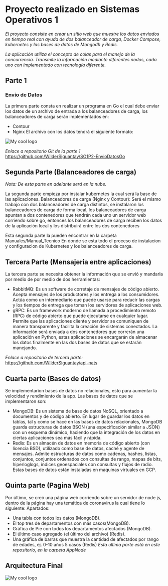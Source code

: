 # Proyecto realizado en Sistemas Operativos 1

_El proyecto consiste en crear un sitio web que muestre los datos enviados en tiempo real con_
_ayuda de dos balanceador de carga, Docker Compose, kubernetes y las bases de datos de_
_Mongodb y Redis._

_La aplicación utiliza el concepto de colas para el manejo de la concurrencia. Transmite_
_la información mediante diferentes nodos, cada uno con implementado con_
_tecnología diferente._

## Parte 1
### Envío de Datos
La primera parte consta en realizar un programa en Go el cual debe enviar los datos de un 
archivo de entrada a los balanceadores de carga, los balanceadores de carga serán
implementados en: 
- Contour
- Nginx
El archivo con los datos tendrá el siguiente formato:
<img src="https://github.com/WilderSiguantay/Kubernetes-Cloud-COVID/blob/main/Imágenes/P1Formato.PNG" alt="My cool logo"/>

_Enlace a repositorio Git de la parte 1_
https://github.com/WilderSiguantay/SO1P2-EnvioDatosGo


## Segunda Parte (Balanceadores de carga)

_Nota: De esta parte en adelante será en la nube._

La segunda parte empieza por instalar kubernetes la cual será la base de las aplicaciones.
Balanceadores de carga (Nginx y Contour):
Será el mismo trabajo con dos balanceadores de carga distintos, se instalaron los
balanceadores de carga de forma local, los balanceadores de carga apuntan a dos 
contenedores que tendrán cada uno un servidor web corriendo sobre go, entonces los 
balanceadores de carga reciben los datos de la aplicación local y los distribuirá entre los dos 
contenedores

Esta segunda parte la pueden encontrar en la carpeta Manuales/Manual_Tecnico
En donde se está todo el proceso de instalacion y configuracion de Kubernetes y los balanceadores de carga.

## Tercera Parte (Mensajería entre aplicaciones)

La tercera parte se necesita obtener la información que se envió y mandarla por medio de 
por medio de dos herramientas:

- RabbitMQ: Es un software de corretaje de mensajes de código abierto. Acepta 
mensajes de los productores y los entrega a los consumidores. Actúa como un 
intermediario que puede usarse para reducir las cargas y los tiempos de entrega que 
toman los servidores de aplicaciones web.
- gRPC: Es un framework moderno de llamada a procedimiento remoto (RPC) de 
código abierto que puede ejecutarse en cualquier lugar. Permite que las aplicaciones 
cliente y servidor se comuniquen de manera transparente y facilita la creación de 
sistemas conectados.
La información será enviada a dos contenedores que correrán una aplicación en Python, 
estas aplicaciones se encargarán de almacenar los datos finalmente en las dos bases de 
datos que se estarán manejando.

_Enlace a repositorio de tercera parte:_ https://github.com/WilderSiguantay/api-nats

## Cuarta parte (Bases de datos)
Se implementarion bases de datos no relacionales, esto para aumentar la velocidad y rendimiento de la app.
Las bases de datos que se implementaron son:
- MongoDB: Es un sistema de base de datos NoSQL, orientado a documentos y de 
código abierto. En lugar de guardar los datos en tablas, tal y como se hace en las 
bases de datos relacionales, MongoDB guarda estructuras de datos BSON (una 
especificación similar a JSON) con un esquema dinámico, haciendo que la integración 
de los datos en ciertas aplicaciones sea más fácil y rápida.
- Redis: Es un almacén de datos en memoria de código abierto (con licencia BSD), 
utilizado como base de datos, caché y agente de mensajes. Admite estructuras de 
datos como cadenas, hashes, listas, conjuntos, conjuntos ordenados con consultas 
de rango, mapas de bits, hiperloglogs, índices geoespaciales con consultas y flujos de 
radio.
Estas bases de datos están instaladas en maquinas virtuales
en GCP.

## Quinta parte (Pagina Web)
Por último, se creó una página web corriendo sobre un servidor de node js, dentro 
de la página hay una temática de coronavirus la cual tiene lo siguiente:
Apartados:
- Una tabla con todos los datos 
(MongoDB).
- El top tres de departamentos con 
más casos(MongoDB).
- Gráfica de Pie con todos los departamentos 
afectados (MongoDB).
- El último caso agregado (el último del archivo)
(Redis).
- Una gráfica de barras que muestra la cantidad de 
afectados por rango de edades, ej. 0-10 años 5 casos (Redis)
_Esta ultima parte está en este repositorio, en la carpeta AppNode_

## Arquitectura Final


<img src="https://github.com/WilderSiguantay/Kubernetes-Cloud-COVID/blob/main/Imágenes/ArquitecturaFinal.PNG" alt="My cool logo"/>
